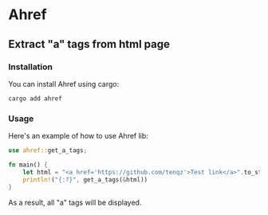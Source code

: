 # Ahref
## Extract "a" tags from html page
### Installation

You can install Ahref using cargo:

```
cargo add ahref
```

### Usage

Here's an example of how to use Ahref lib:

```rust
use ahref::get_a_tags;

fn main() {
	let html = "<a href='https://github.com/tenqz'>Test link</a>".to_string();
	println!("{:?}", get_a_tags(&html))
}

```

As a result, all "a" tags will be displayed.
